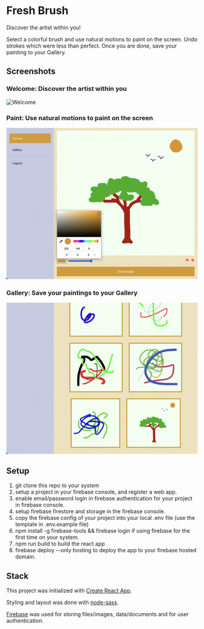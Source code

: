 # Fresh Brush
Discover the artist within you!

Select a colorful brush and use natural motions to paint on the screen. Undo strokes which were less than perfect. Once you are done, save your painting to your Gallery. 

## Screenshots
### Welcome: Discover the artist within you
![Welcome](./screenshots/welcome.png)

### Paint: Use natural motions to paint on the screen
![Paint](./screenshots/paint.png)

### Gallery: Save your paintings to your Gallery
![Gallery](./screenshots/gallery.png)

## Setup
1. git clone this repo to your system
1. setup a project in your firebase console, and register a web app.
1. enable email/password login in firebase authentication for your project in firebase console. 
1. setup firebase firestore and storage in the firebase console. 
1. copy the firebase config of your project into your local .env file (use the template in .env.example file)
1. npm install -g firebase-tools && firebase login if using firebase for the first time on your system.
1. npm run build to build the react app
1. firebase deploy --only hosting to deploy the app to your firebase hosted domain. 

## Stack
This project was initialized with [Create React App](https://github.com/facebook/create-react-app).

Styling and layout was done with [node-sass](https://github.com/sass/node-sass).

[Firebase](https://firebase.google.com/) was used for storing files/images, data/documents and for user authentication. 